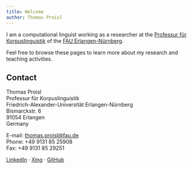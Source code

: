 ```yaml
---
title: Welcome
author: Thomas Proisl
---
```


<!-- ![Photograph of Thomas Proisl](thomas_proisl.jpg){#portrait} -->
I am a computational linguist working as a researcher at the
[Professur für Korpuslinguistik](http://www.linguistik.fau.de) of the
[FAU Erlangen-Nürnberg](http://www.fau.de).

Feel free to browse these pages to learn more about my research and
teaching activities.


## Contact ##

Thomas Proisl \
Professur für Korpuslinguistik \
Friedrich-Alexander-Universität Erlangen-Nürnberg \
Bismarckstr. 6 \
91054 Erlangen \
Germany

E-mail: [thomas.proisl@fau.de](mailto:thomas.proisl@fau.de) \
Phone: +49 9131 85 25908 \
Fax: +49 9131 85 29251

[LinkedIn](https://www.linkedin.com/in/thomas-proisl) ·
[Xing](https://www.xing.com/profile/Thomas_Proisl) ·
[GitHub](https://github.com/tsproisl)

<!-- ## News ## -->
